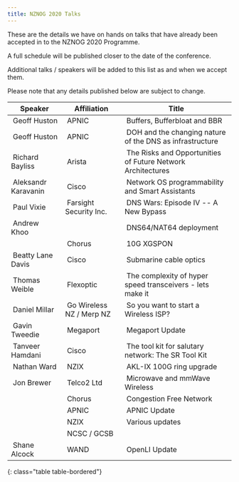 ```yaml
---
title: NZNOG 2020 Talks
---
```

These are the details we have on hands on talks that have already been accepted in to the NZNOG 2020 Programme.

A full schedule will be published closer to the date of the conference.

Additional talks / speakers will be added to this list as and when we accept them.

Please note that any details published below are subject to change.

| Speaker | Affiliation | Title |
| --- | --- | --- |
|  Geoff Huston |  APNIC  |  Buffers, Bufferbloat and BBR |
|  Geoff Huston |  APNIC |  DOH and the changing nature of the DNS as infrastructure |
|  Richard Bayliss |  Arista |  The Risks and Opportunities of Future Network Architectures |
|  Aleksandr Karavanin |  Cisco |  Network OS programmability and Smart Assistants |
|  Paul Vixie |  Farsight Security Inc. |  DNS Wars: Episode IV -- A New Bypass |
|  Andrew Khoo |  |  DNS64/NAT64 deployment |
|  |  Chorus |  10G XGSPON |
|  Beatty Lane Davis |  Cisco |  Submarine cable optics |
|  Thomas Weible |  Flexoptic |  The complexity of hyper speed transceivers - lets make it |
|  Daniel Millar |  Go Wireless NZ / Merp NZ |  So you want to start a Wireless ISP? |
|  Gavin Tweedie |  Megaport |  Megaport Update |
|  Tanveer Hamdani |  Cisco |  The tool kit for salutary network: The SR Tool Kit |
|  Nathan Ward |  NZIX |  AKL-IX 100G ring upgrade |
|  Jon Brewer |  Telco2 Ltd |  Microwave and mmWave Wireless |
|  |  Chorus |  Congestion Free Network |
|  |  APNIC |  APNIC Update |
|  |  NZIX |  Various updates |
|  |  NCSC / GCSB |  |
|  Shane Alcock |  WAND |  OpenLI Update |
{: class="table table-bordered"}
